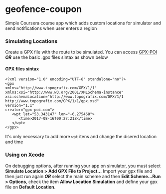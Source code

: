 # geofence-coupon
Simple Coursera course app which adds custom locations for simulator and send notifications when user enters a region

### Simulating Locations
Create a GPX file with the route to be simulated.
You can access [GPX-POI](http://gpx-poi.com) **_OR_** use the basic .gpx files sintax as shown below

#### GPX files sintax
```
<?xml version="1.0" encoding="UTF-8" standalone="no"?>
<gpx
xmlns="http://www.topografix.com/GPX/1/1"
xmlns:xsi="http://www.w3.org/2001/XMLSchema-instance" 
xsi:schemaLocation="http://www.topografix.com/GPX/1/1 http://www.topografix.com/GPX/1/1/gpx.xsd"
version="1.1" 
creator="gpx-poi.com">
   <wpt lat="53.343147" lon="-6.275468">
      <time>2017-08-16T00:27:21Z</time>
   </wpt>
</gpx>
```

It's only necessary to add more ```wpt``` itens and change the disered location and time

### Using on Xcode
On debugging options, after running your app on simulator, you must select **Simulate Location > Add GPX File to Project...**
Import your gpx file and then just run again _**OR**_ select the main scheme and then **Edit Scheme...Run > Options**, check the item **Allow Location Simulation** and define your gpx file on **Default Location**.
